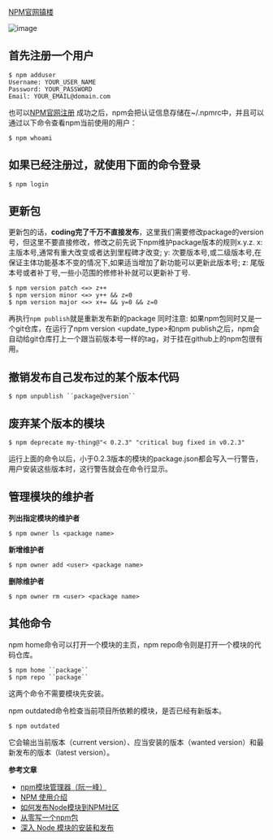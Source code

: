 [NPM官网镇楼](https://www.npmjs.com/)

![image](https://cloud.githubusercontent.com/assets/12554487/18139129/a47e1d1c-6fe2-11e6-9fa4-48a320ad5b83.png)

## 首先注册一个用户
```
$ npm adduser
Username: YOUR_USER_NAME
Password: YOUR_PASSWORD
Email: YOUR_EMAIL@domain.com
```
也可以[NPM官网注册](https://www.npmjs.com/signup)
成功之后，npm会把认证信息存储在~/.npmrc中，并且可以通过以下命令查看npm当前使用的用户：
```
$ npm whoami
```
## 如果已经注册过，就使用下面的命令登录
```
$ npm login
```
## 更新包
更新包的话，**coding完了千万不直接发布**，这里我们需要修改package的version号，但这里不要直接修改，修改之前先说下npm维护package版本的规则x.y.z.
x: 主版本号,通常有重大改变或者达到里程碑才改变;
y: 次要版本号,或二级版本号,在保证主体功能基本不变的情况下,如果适当增加了新功能可以更新此版本号;
z: 尾版本号或者补丁号,一些小范围的修修补补就可以更新补丁号.
```
$ npm version patch <=> z++
$ npm version minor <=> y++ && z=0
$ npm version major <=> x+= && y=0 && z=0
```

再执行``npm publish``就是重新发布新的package
同时注意:
如果npm包同时又是一个git仓库，在运行了npm version <update_type>和npm publish之后，npm会自动给git仓库打上一个跟当前版本号一样的tag，对于挂在github上的npm包很有用。
## 撤销发布自己发布过的某个版本代码
```
$ npm unpublish ``package@version``
```
## 废弃某个版本的模块
```
$ npm deprecate my-thing@"< 0.2.3" "critical bug fixed in v0.2.3"
```
运行上面的命令以后，小于0.2.3版本的模块的package.json都会写入一行警告，用户安装这些版本时，这行警告就会在命令行显示。

## 管理模块的维护者
**列出指定模块的维护者**
```
$ npm owner ls <package name>
```
**新增维护者**
```
$ npm owner add <user> <package name>
```
**删除维护者**
```
$ npm owner rm <user> <package name>
```
## 其他命令
npm home命令可以打开一个模块的主页，npm repo命令则是打开一个模块的代码仓库。
```
$ npm home ``package``
$ npm repo ``package``
```
这两个命令不需要模块先安装。

npm outdated命令检查当前项目所依赖的模块，是否已经有新版本。
```
$ npm outdated
```
它会输出当前版本（current version）、应当安装的版本（wanted version）和最新发布的版本（latest version）。

**参考文章**
- [npm模块管理器（阮一峰）](http://javascript.ruanyifeng.com/nodejs/npm.html)
- [NPM 使用介绍](http://www.runoob.com/nodejs/nodejs-npm.html)
- [如何发布Node模块到NPM社区](http://weizhifeng.net/how-to-publish-a-node-module.html)
- [从零写一个npm包](http://warjiang.github.io/devcat/2016/05/02/%E4%BB%8E%E9%9B%B6%E5%86%99%E4%B8%80%E4%B8%AAnpm%E5%8C%85/)
- [深入 Node 模块的安装和发布](https://segmentfault.com/a/1190000004221514)